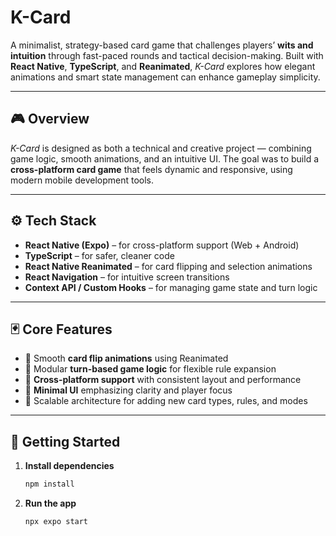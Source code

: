 # **K-Card**

A minimalist, strategy-based card game that challenges players’ **wits and intuition** through fast-paced rounds and tactical decision-making. Built with **React Native**, **TypeScript**, and **Reanimated**, *K-Card* explores how elegant animations and smart state management can enhance gameplay simplicity.

---

## 🎮 **Overview**

*K-Card* is designed as both a technical and creative project — combining game logic, smooth animations, and an intuitive UI. The goal was to build a **cross-platform card game** that feels dynamic and responsive, using modern mobile development tools.

---

## ⚙️ **Tech Stack**

- **React Native (Expo)** – for cross-platform support (Web + Android)  
- **TypeScript** – for safer, cleaner code  
- **React Native Reanimated** – for card flipping and selection animations  
- **React Navigation** – for intuitive screen transitions  
- **Context API / Custom Hooks** – for managing game state and turn logic  

---

## 🃏 **Core Features**

- 🔄 Smooth **card flip animations** using Reanimated  
- 🧠 Modular **turn-based game logic** for flexible rule expansion  
- 📱 **Cross-platform support** with consistent layout and performance  
- 🎨 **Minimal UI** emphasizing clarity and player focus  
- 🧩 Scalable architecture for adding new card types, rules, and modes  

---

## 🚀 **Getting Started**

1. **Install dependencies**

   ```bash
   npm install
   ```

1. **Run the app**

   ```bash
   npx expo start
   ```